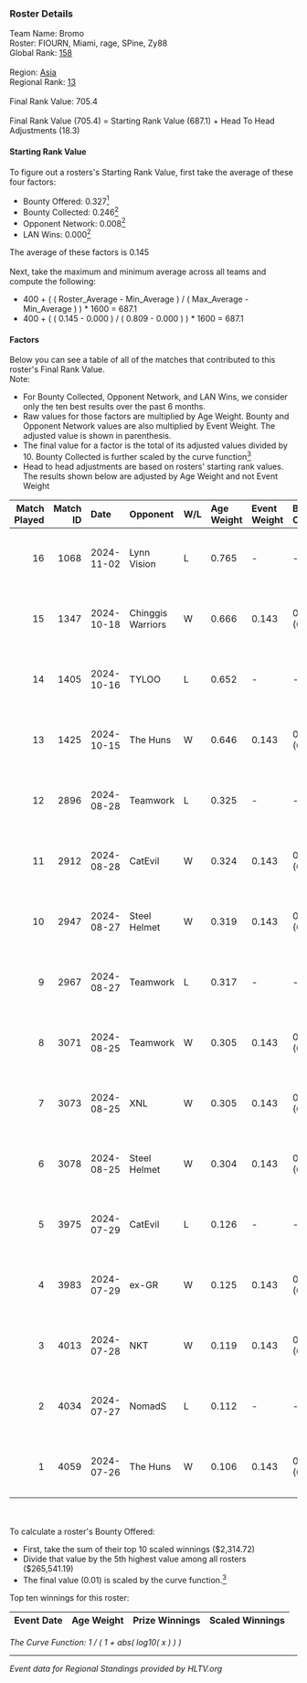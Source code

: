 ### Roster Details<br />
Team Name: Bromo<br />
Roster: FIOURN, Miami, rage, SPine, Zy88<br />
Global Rank: [158](../../standings_global_2025_01_06.md)<br />
<br />
Region: [Asia]( ../../standings_asia_2025_01_06.md)<br />
Regional Rank: [13]( ../../standings_asia_2025_01_06.md)<br />
<br />
Final Rank Value:  705.4<br />
<br />
Final Rank Value (705.4) = Starting Rank Value (687.1) + Head To Head Adjustments (18.3)<br />

#### Starting Rank Value<br />
To figure out a rosters's Starting Rank Value, first take the average of these four factors:<br />
- Bounty Offered: 0.327[<sup>1</sup>](#table2)
- Bounty Collected: 0.246[<sup>2</sup>](#table1)
- Opponent Network: 0.008[<sup>2</sup>](#table1)
- LAN Wins: 0.000[<sup>2</sup>](#table1)

The average of these factors is 0.145<br />
<br />
Next, take the maximum and minimum average across all teams and compute the following:<br />
- 400 + ( ( Roster_Average - Min_Average ) / ( Max_Average - Min_Average ) ) * 1600 = 687.1
- 400 + ( ( 0.145 - 0.000 ) / ( 0.809 - 0.000 ) ) * 1600 = 687.1


#### Factors<br />
Below you can see a table of all of the matches that contributed to this roster's Final Rank Value.<br />
Note:<br />

- For Bounty Collected, Opponent Network, and LAN Wins, we consider only the ten best results over the past 6 months.
- Raw values for those factors are multiplied by Age Weight. Bounty and Opponent Network values are also multiplied by Event Weight. The adjusted value is shown in parenthesis.
- The final value for a factor is the total of its adjusted values divided by 10. Bounty Collected is further scaled by the curve function[<sup>3</sup>](#curveFunction)
- Head to head adjustments are based on rosters' starting rank values. The results shown below are adjusted by Age Weight and not Event Weight
<span id="table1"></span><br />


| Match Played | Match ID | Date       | Opponent          | W/L | Age Weight | Event Weight | Bounty Collected | Opponent Network | LAN Wins  | H2H Adj. | Roster                           |
| -: | -: | :- | :- | :- | :- | :- | :- | :- | :- | -: | :- |
|           16 |     1068 | 2024-11-02 | Lynn Vision       | L   | 0.765      | -            | -                | -                | -         |    -4.61 | FIOURN, Miami, rage, SPine, Zy88 |
|           15 |     1347 | 2024-10-18 | Chinggis Warriors | W   | 0.666      | 0.143        | 0.037 (0.004)    | 0.317 (0.030)    | 0 (0.000) |    16.31 | FIOURN, Miami, rage, SPine, Zy88 |
|           14 |     1405 | 2024-10-16 | TYLOO             | L   | 0.652      | -            | -                | -                | -         |    -5.04 | FIOURN, Miami, rage, SPine, Zy88 |
|           13 |     1425 | 2024-10-15 | The Huns          | W   | 0.646      | 0.143        | 0.051 (0.005)    | 0.339 (0.031)    | 0 (0.000) |    17.59 | FIOURN, Miami, rage, SPine, Zy88 |
|           12 |     2896 | 2024-08-28 | Teamwork          | L   | 0.325      | -            | -                | -                | -         |    -7.44 | FIOURN, Miami, rage, SPine, Zy88 |
|           11 |     2912 | 2024-08-28 | CatEvil           | W   | 0.324      | 0.143        | 0.000 (0.000)    | 0.162 (0.007)    | 0 (0.000) |     3.29 | FIOURN, Miami, rage, SPine, Zy88 |
|           10 |     2947 | 2024-08-27 | Steel Helmet      | W   | 0.319      | 0.143        | 0.000 (0.000)    | 0.013 (0.001)    | 0 (0.000) |     1.70 | FIOURN, Miami, rage, SPine, Zy88 |
|            9 |     2967 | 2024-08-27 | Teamwork          | L   | 0.317      | -            | -                | -                | -         |    -7.39 | FIOURN, Miami, rage, SPine, Zy88 |
|            8 |     3071 | 2024-08-25 | Teamwork          | W   | 0.305      | 0.143        | 0.000 (0.000)    | 0.056 (0.002)    | 0 (0.000) |     2.52 | FIOURN, Miami, rage, SPine, Zy88 |
|            7 |     3073 | 2024-08-25 | XNL               | W   | 0.305      | 0.143        | 0.000 (0.000)    | 0.028 (0.001)    | 0 (0.000) |     1.64 | FIOURN, Miami, rage, SPine, Zy88 |
|            6 |     3078 | 2024-08-25 | Steel Helmet      | W   | 0.304      | 0.143        | 0.000 (0.000)    | 0.013 (0.001)    | 0 (0.000) |     1.59 | FIOURN, Miami, rage, SPine, Zy88 |
|            5 |     3975 | 2024-07-29 | CatEvil           | L   | 0.126      | -            | -                | -                | -         |    -2.71 | FIOURN, Miami, rage, SPine, Zy88 |
|            4 |     3983 | 2024-07-29 | ex-GR             | W   | 0.125      | 0.143        | 0.026 (0.000)    | 0.135 (0.002)    | 0 (0.000) |     2.29 | FIOURN, Miami, rage, SPine, Zy88 |
|            3 |     4013 | 2024-07-28 | NKT               | W   | 0.119      | 0.143        | 0.000 (0.000)    | 0.000 (0.000)    | 0 (0.000) |     0.63 | FIOURN, Miami, rage, SPine, Zy88 |
|            2 |     4034 | 2024-07-27 | NomadS            | L   | 0.112      | -            | -                | -                | -         |    -2.62 | FIOURN, Miami, rage, SPine, Zy88 |
|            1 |     4059 | 2024-07-26 | The Huns          | W   | 0.106      | 0.143        | 0.000 (0.000)    | 0.000 (0.000)    | 0 (0.000) |     0.56 | FIOURN, Miami, rage, SPine, Zy88 |

<br />
<span id="table2"></span><br />
To calculate a roster's Bounty Offered:<br />

- First, take the sum of their top 10 scaled winnings ($2,314.72)
- Divide that value by the 5th highest value among all rosters ($265,541.19)
- The final value (0.01) is scaled by the curve function.[<sup>3</sup>](#curveFunction)

Top ten winnings for this roster:<br />

| Event Date | Age Weight | Prize Winnings | Scaled Winnings |
| :- | -: | :- | :- |


<span id="curveFunction"></span>_The Curve Function: 1 / ( 1 + abs( log10( x ) ) )_<br />

---
_Event data for Regional Standings provided by HLTV.org_<br />
